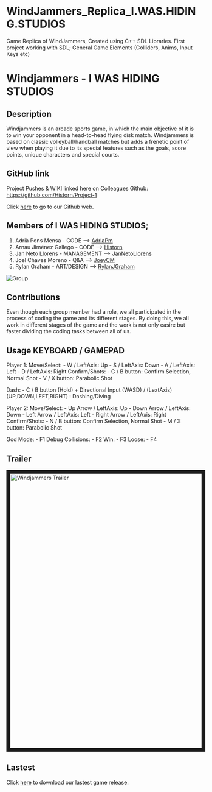 # WindJammers_Replica_I.WAS.HIDING.STUDIOS
Game Replica of WindJammers, Created using C++ SDL Libraries. 
First project working with SDL; 
General Game Elements (Colliders, Anims, Input Keys etc)

# Windjammers - I WAS HIDING STUDIOS

## Description
Windjammers is an arcade sports game, in which the main objective of it is to win your opponent
in a head-to-head flying disk match. Windjammers is based on classic volleyball/handball matches 
but adds a frenetic point of view when playing it due to its special features such as the goals, 
score points, unique characters and special courts.

## GitHub link

Project Pushes & WIKI linked here on Colleagues Github:
https://github.com/Historn/Project-1

Click [here](https://github.com/Historn/Project-1/wiki) to go to our Github web.

## Members of I WAS HIDING STUDIOS;

1. Adrià Pons Mensa - CODE --> [AdriaPm](https://github.com/AdriaPm)
2. Arnau Jiménez Gallego - CODE --> [Historn](https://github.com/Historn)
3. Jan Neto Llorens - MANAGEMENT --> 	[JanNetoLlorens](https://github.com/JanNetoLlorens)
4. Joel Chaves Moreno - Q&A --> [JoeyCM](https://github.com/JoeyCM)
5. Rylan Graham - ART/DESIGN --> 	[RylanJGraham](https://github.com/RylanJGraham)

![Group](https://github.com/Historn/Project-1/blob/master/Images/0_Home/TeamPhotoIWHS.png)

## Contributions

Even though each group member had a role, we all participated in the process of coding the game and its different stages. By doing this, we all work in different stages of the game and the work is not only easire but faster dividing the coding tasks between all of us.

## Usage KEYBOARD / GAMEPAD

Player 1:
 Move/Select:   - W / LeftAxis: Up
	        - S / LeftAxis: Down
	        - A / LeftAxis: Left
	        - D / LeftAxis: Right
 Confirm/Shots: - C / B button: Confirm Selection, Normal Shot
	        - V / X button: Parabolic Shot

Dash: - C / B button (Hold) + Directional Input (WASD) / (LextAxis) (UP,DOWN,LEFT,RIGHT) : Dashing/Diving 
	

Player 2:
 Move/Select:   - Up Arrow / LeftAxis: Up
	        - Down Arrow / LeftAxis: Down
	        - Left Arrow / LeftAxis: Left
	        - Right Arrow / LeftAxis: Right
 Confirm/Shots: - N / B button: Confirm Selection, Normal Shot
	        - M / X button: Parabolic Shot 

God Mode: - F1
Debug Collisions: - F2
Win: - F3
Loose: - F4

## Trailer

<a href="http://www.youtube.com/watch?feature=player_embedded&v=eSWkbkaI2jA
" target="_blank"><img src="http://img.youtube.com/vi/eSWkbkaI2jA/0.jpg" 
alt="Windjammers Trailer" width="1280" height="720" border="10" /></a>

## Lastest

Click [here](https://github.com/Historn/Project-1/releases) to download our lastest game release.


